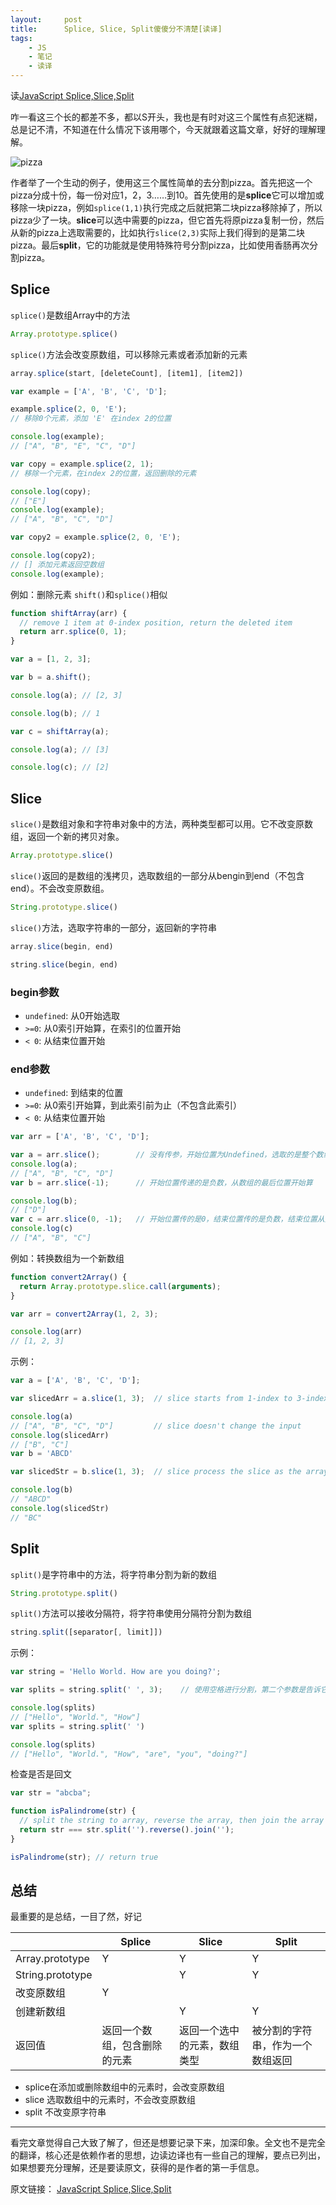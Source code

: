 ```yaml
---
layout:     post
title:      Splice, Slice, Split傻傻分不清楚[读译]
tags:
    - JS
    - 笔记
    - 读译
---
```


读[JavaScript Splice,Slice,Split](https://medium.com/@jeanpan/javascript-splice-slice-split-745b1c1c05d2)

咋一看这三个长的都差不多，都以S开头，我也是有时对这三个属性有点犯迷糊，总是记不清，不知道在什么情况下该用哪个，今天就跟着这篇文章，好好的理解理解。

![pizza](https://cdn-images-1.medium.com/max/1600/1*M61AUDeeywWsdfDFP4yJHg.png)

作者举了一个生动的例子，使用这三个属性简单的去分割pizza。首先把这一个pizza分成十份，每一份对应1，2，3……到10。首先使用的是**splice**它可以增加或移除一块pizza，例如`splice(1,1)`执行完成之后就把第二块pizza移除掉了，所以pizza少了一块。**slice**可以选中需要的pizza，但它首先将原pizza复制一份，然后从新的pizza上选取需要的，比如执行`slice(2,3)`实际上我们得到的是第二块pizza。最后**split**，它的功能就是使用特殊符号分割pizza，比如使用香肠再次分割pizza。

## Splice

`splice()`是数组Array中的方法

```js
Array.prototype.splice()
```

`splice()`方法会改变原数组，可以移除元素或者添加新的元素

```js
array.splice(start, [deleteCount], [item1], [item2])
```


```js
var example = ['A', 'B', 'C', 'D'];

example.splice(2, 0, 'E');       
// 移除0个元素，添加 'E' 在index 2的位置

console.log(example);
// ["A", "B", "E", "C", "D"]

var copy = example.splice(2, 1); 
// 移除一个元素，在index 2的位置，返回删除的元素

console.log(copy);
// ["E"]
console.log(example);
// ["A", "B", "C", "D"]

var copy2 = example.splice(2, 0, 'E');

console.log(copy2);
// [] 添加元素返回空数组
console.log(example);
```

例如：删除元素 `shift()`和`splice()`相似

```js
function shiftArray(arr) {
  // remove 1 item at 0-index position, return the deleted item 
  return arr.splice(0, 1); 
}

var a = [1, 2, 3];

var b = a.shift();

console.log(a); // [2, 3]

console.log(b); // 1

var c = shiftArray(a);

console.log(a); // [3]

console.log(c); // [2]
```

## Slice

`slice()`是数组对象和字符串对象中的方法，两种类型都可以用。它不改变原数组，返回一个新的拷贝对象。

```js
Array.prototype.slice()
```

`slice()`返回的是数组的浅拷贝，选取数组的一部分从bengin到end（不包含end）。不会改变原数组。

```js
String.prototype.slice()
```

`slice()`方法，选取字符串的一部分，返回新的字符串

```js
array.slice(begin, end)

string.slice(begin, end)
```

### begin参数

* `undefined`: 从0开始选取
* `>=0`: 从0索引开始算，在索引的位置开始
* `< 0`: 从结束位置开始

### end参数

* `undefined`: 到结束的位置
* `>=0`: 从0索引开始算，到此索引前为止（不包含此索引）
* `< 0`: 从结束位置开始

```js
var arr = ['A', 'B', 'C', 'D'];

var a = arr.slice();        // 没有传参，开始位置为Undefined，选取的是整个数组的长度
console.log(a);
// ["A", "B", "C", "D"]
var b = arr.slice(-1);      // 开始位置传递的是负数，从数组的最后位置开始算

console.log(b);
// ["D"]
var c = arr.slice(0, -1);   // 开始位置传的是0，结束位置传的是负数，结束位置从数组的最后位置开始数，
console.log(c)
// ["A", "B", "C"]
```

例如：转换数组为一个新数组

```js
function convert2Array() {
  return Array.prototype.slice.call(arguments);
}

var arr = convert2Array(1, 2, 3); 

console.log(arr)
// [1, 2, 3]
```

示例：

```js
var a = ['A', 'B', 'C', 'D'];

var slicedArr = a.slice(1, 3);  // slice starts from 1-index to 3-index, but not include 3-index : ['B', 'C']

console.log(a)
// ["A", "B", "C", "D"]         // slice doesn't change the input
console.log(slicedArr)
// ["B", "C"]
var b = 'ABCD'

var slicedStr = b.slice(1, 3);  // slice process the slice as the array

console.log(b)
// "ABCD"
console.log(slicedStr)
// "BC"
```


## Split

`split()`是字符串中的方法，将字符串分割为新的数组

```js
String.prototype.split()
```

`split()`方法可以接收分隔符，将字符串使用分隔符分割为数组

```js
string.split([separator[, limit]])
```

示例：

```js
var string = 'Hello World. How are you doing?';

var splits = string.split(' ', 3);    // 使用空格进行分割，第二个参数是告诉它分割的次数，并返回前三个分割的数据

console.log(splits)
// ["Hello", "World.", "How"]
var splits = string.split(' ')

console.log(splits)
// ["Hello", "World.", "How", "are", "you", "doing?"]
```

检查是否是回文

```js
var str = "abcba";

function isPalindrome(str) {
  // split the string to array, reverse the array, then join the array with ''
  return str === str.split('').reverse().join(''); 
}

isPalindrome(str); // return true
```

## 总结

最重要的是总结，一目了然，好记



|  | Splice | Slice | Split |
| --- | --- | --- | --- |
| Array.prototype | Y | Y | Y |
| String.prototype |  | Y | Y |
| 改变原数组 | Y |  |  |
| 创建新数组 |  | Y | Y |
| 返回值 | 返回一个数组，包含删除的元素 | 返回一个选中的元素，数组类型 | 被分割的字符串，作为一个数组返回 |

* splice在添加或删除数组中的元素时，会改变原数组
* slice 选取数组中的元素时，不会改变原数组
* split 不改变原字符串

---
看完文章觉得自己大致了解了，但还是想要记录下来，加深印象。全文也不是完全的翻译，核心还是依赖作者的思想，边读边译也有一些自己的理解，要点已列出，如果想要充分理解，还是要读原文，获得的是作者的第一手信息。

原文链接： [JavaScript Splice,Slice,Split](https://medium.com/@jeanpan/javascript-splice-slice-split-745b1c1c05d2)